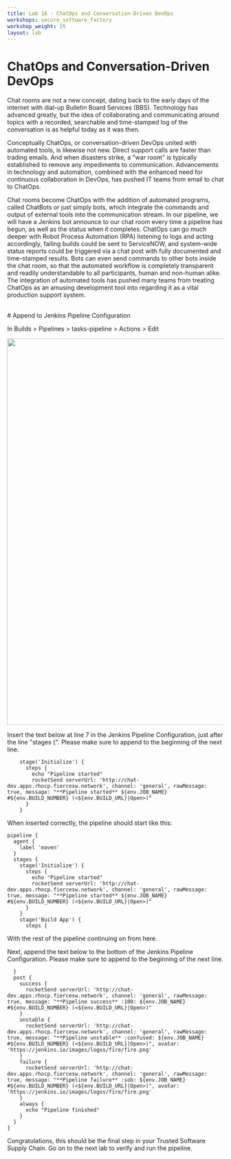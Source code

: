 ```yaml
---
title: Lab 16 - ChatOps and Conversation-Driven DevOps
workshops: secure_software_factory
workshop_weight: 25
layout: lab
---
```

# ChatOps and Conversation-Driven DevOps

Chat rooms are not a new concept, dating back to the early days of the internet with dial-up Bulletin Board Services (BBS).  Technology has advanced greatly, but the idea of collaborating and communicating around topics
with a recorded, searchable and time-stamped log of the conversation is as helpful today as it was then.

Conceptually ChatOps, or conversation-driven DevOps united with automated tools, is likewise not new.  Direct support calls are faster than trading emails.  And when disasters strike, a "war room" is typically established to remove any impediments to communication.  Advancements in technology and automation, combined with the enhanced need for continuous collaboration in DevOps, has pushed IT teams from email to chat to ChatOps.

Chat rooms become ChatOps with the addition of automated programs, called ChatBots or just simply bots, which integrate the commands and output of external tools into the communication stream.  In our pipeline, we will have a Jenkins bot announce to our chat room every time a pipeline has begun, as well as the status when it completes.  ChatOps can go much deeper with Robot Process Automation (RPA) listening to logs and acting accordingly, failing builds could be sent to ServiceNOW, and system-wide status reports could be triggered via a chat post with fully documented and time-stamped results.  Bots can even send commands to other bots inside the chat room, so that the automated workflow is completely transparent and readily understandable to all participants, human and non-human alike.  The integration of automated tools has pushed many teams from treating ChatOps as an amusing development tool into regarding it as a vital production support system.

<br>
# Append to Jenkins Pipeline Configuration

In Builds > Pipelines > tasks-pipeline > Actions > Edit

<img src="../images/pipeline_actions_edit.png" width="900" />

Insert the text below at line 7 in the Jenkins Pipeline Configuration, just after the line "stages {".  Please make sure to append to the beginning of the next line.  


```
    stage('Initialize') {
      steps {
        echo "Pipeline started"
        rocketSend serverUrl: 'http://chat-dev.apps.rhocp.fiercesw.network', channel: 'general', rawMessage: true, message: "**Pipeline started** ${env.JOB_NAME} #${env.BUILD_NUMBER} (<${env.BUILD_URL}|Open>)"
      }
    }
```

When inserted correctly, the pipeline should start like this:

```
pipeline {
  agent {
    label 'maven'
  }
  stages {
    stage('Initialize') {
      steps {
        echo "Pipeline started"
        rocketSend serverUrl: 'http://chat-dev.apps.rhocp.fiercesw.network', channel: 'general', rawMessage: true, message: "**Pipeline started** ${env.JOB_NAME} #${env.BUILD_NUMBER} (<${env.BUILD_URL}|Open>)"
      }
    }
    stage('Build App') {
      steps {
```
With the rest of the pipeline continuing on from here.


Next, append the text below to the bottom of the Jenkins Pipeline Configuration.  Please make sure to append to the beginning of the next line.  


```
  }
  post {
    success {
      rocketSend serverUrl: 'http://chat-dev.apps.rhocp.fiercesw.network', channel: 'general', rawMessage: true, message: "**Pipeline success** :100: ${env.JOB_NAME} #${env.BUILD_NUMBER} (<${env.BUILD_URL}|Open>)"
    }
    unstable {
      rocketSend serverUrl: 'http://chat-dev.apps.rhocp.fiercesw.network', channel: 'general', rawMessage: true, message: "**Pipeline unstable** :confused: ${env.JOB_NAME} #${env.BUILD_NUMBER} (<${env.BUILD_URL}|Open>)", avatar: 'https://jenkins.io/images/logos/fire/fire.png'
    }
    failure {
      rocketSend serverUrl: 'http://chat-dev.apps.rhocp.fiercesw.network', channel: 'general', rawMessage: true, message: "**Pipeline failure** :sob: ${env.JOB_NAME} #${env.BUILD_NUMBER} (<${env.BUILD_URL}|Open>)", avatar: 'https://jenkins.io/images/logos/fire/fire.png'
    }
    always {
      echo "Pipeline finished"
    }
  }
}
```

Congratulations, this should be the final step in your Trusted Software Supply Chain.  Go on to the next lab to verify and run the pipeline.
